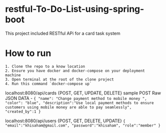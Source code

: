 # restful-To-Do-List-using-spring-boot
This project included RESTful APi for a card task system
# How to run
    1. Clone the repo to a know location
    2. Ensure you have docker and docker-compose on your deployment machine
    3. Open terminal at the root of the clone project
    4. Run this command `docker-compose up`
    
localhost:8080/api/cards {POST, GET, UPDATE, DELETE}
     sample POST Raw JSON DATA - `{
    "name": "Change payment method to mobile money ",
    "color": "blue",
    "description":"Use local payment methods to ensure customers using mobile money are able to pay seamlessly",
    "created_by":1
}`

localhost:8080/api/users {POST, GET, DELETE, UPDATE}
    `{
    "email":"khisaham@gmail.com",
    "password":"khisaham",
    "role":"member"
}`


